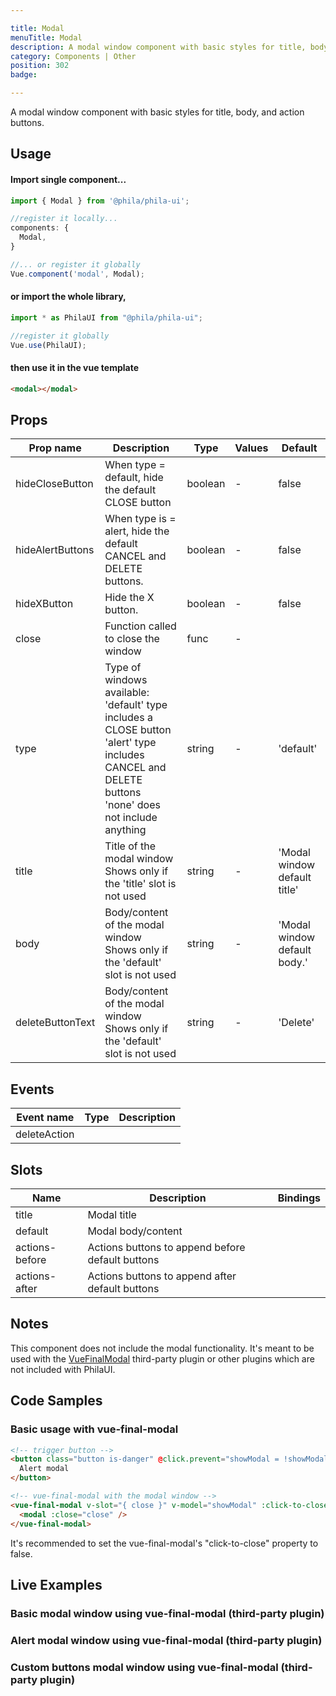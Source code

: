 ```yaml
---

title: Modal
menuTitle: Modal
description: A modal window component with basic styles for title, body, and action buttons.
category: Components | Other
position: 302
badge:

---
```


A modal window component with basic styles for title, body, and action buttons.

## Usage

#### Import single component...

```js
import { Modal } from '@phila/phila-ui';

//register it locally...
components: {
  Modal,
}

//... or register it globally
Vue.component('modal', Modal);
```

#### or import the whole library,

```js
import * as PhilaUI from "@phila/phila-ui";

//register it globally
Vue.use(PhilaUI);
```

#### then use it in the vue template

```html
<modal></modal>
```

## Props

| Prop name        | Description                                                                                                                                                 | Type    | Values | Default                      |
| ---------------- | ----------------------------------------------------------------------------------------------------------------------------------------------------------- | ------- | ------ | ---------------------------- |
| hideCloseButton  | When type = default, hide the default CLOSE button                                                                                                          | boolean | -      | false                        |
| hideAlertButtons | When type is = alert, hide the default CANCEL and DELETE buttons.                                                                                           | boolean | -      | false                        |
| hideXButton      | Hide the X button.                                                                                                                                          | boolean | -      | false                        |
| close            | Function called to close the window                                                                                                                         | func    | -      |                              |
| type             | Type of windows available:<br>'default' type includes a CLOSE button<br>'alert' type includes CANCEL and DELETE buttons<br>'none' does not include anything | string  | -      | 'default'                    |
| title            | Title of the modal window<br>Shows only if the 'title' slot is not used                                                                                     | string  | -      | 'Modal window default title' |
| body             | Body/content of the modal window<br>Shows only if the 'default' slot is not used                                                                            | string  | -      | 'Modal window default body.' |
| deleteButtonText | Body/content of the modal window<br>Shows only if the 'default' slot is not used                                                                            | string  | -      | 'Delete'                     |

## Events

| Event name   | Type | Description |
| ------------ | ---- | ----------- |
| deleteAction |      |

## Slots

| Name           | Description                                      | Bindings |
| -------------- | ------------------------------------------------ | -------- |
| title          | Modal title                                      |          |
| default        | Modal body/content                               |          |
| actions-before | Actions buttons to append before default buttons |          |
| actions-after  | Actions buttons to append after default buttons  |          |

## Notes

This component does not include the modal functionality. It's meant to be used with the [VueFinalModal](https://vue-final-modal.org/) third-party plugin or other plugins which are not included with PhilaUI.

## Code Samples

### Basic usage with vue-final-modal

```html
<!-- trigger button -->
<button class="button is-danger" @click.prevent="showModal = !showModal">
  Alert modal
</button>

<!-- vue-final-modal with the modal window -->
<vue-final-modal v-slot="{ close }" v-model="showModal" :click-to-close="false">
  <modal :close="close" />
</vue-final-modal>
```

<alert>It's recommended to set the vue-final-modal's "click-to-close" property to false.</alert>

## Live Examples

### Basic modal window using vue-final-modal (third-party plugin)

<example name="Modal1" height="400"></example>

### Alert modal window using vue-final-modal (third-party plugin)

<example name="Modal2" height="400"></example>

### Custom buttons modal window using vue-final-modal (third-party plugin)

<example name="Modal3" height="400"></example>
